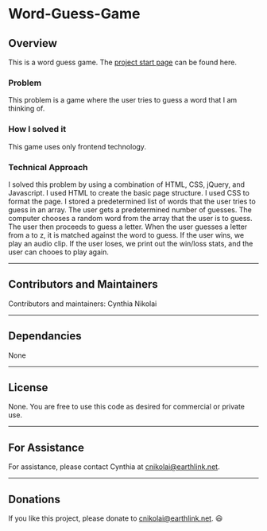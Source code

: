 # Word-Guess-Game

## Overview

This is a word guess game. The [project start page](https://cnikolai.github.io/Word-Guess-Game) can be found here. 

### Problem 
This problem is a game where the user tries to guess a word that I am thinking of.  

### How I solved it
This game uses only frontend technology.  

### Technical Approach
I solved this problem by using a combination of HTML, CSS, jQuery, and Javascript.  I used HTML to create the basic page structure. I used CSS to format the page.  I stored a predetermined list of words that the user tries to guess in an array.  The user gets a predetermined number of guesses.  The computer chooses a random word from the array that the user is to guess.  The user then proceeds to guess a letter.  When the user guesses a letter from a to z, it is matched against the word to guess.  If the user wins, we play an audio clip.  If the user loses, we print out the win/loss stats, and the user can chooes to play again. 


- - -

## Contributors and Maintainers

Contributors and maintainers: Cynthia Nikolai

- - -

## Dependancies
  
None

- - -

## License
  
None.  You are free to use this code as desired for commercial or private use. 

- - -

## For Assistance

For assistance, please contact Cynthia at cnikolai@earthlink.net. 

- - -

## Donations
    
If you like this project, please donate to cnikolai@earthlink.net.  :smiley:
